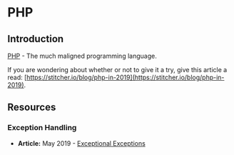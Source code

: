 # PHP

## Introduction

[PHP](https://vuejs.org/) - The much maligned programming language.

If you are wondering about whether or not to give it a try, give this article a read: [https://stitcher.io/blog/php-in-2019](https://stitcher.io/blog/php-in-2019).

## Resources

### Exception Handling

* **Article:** May 2019 - [Exceptional Exceptions](https://engagor.github.io/blog/2019/05/22/exceptional-exceptions/)

